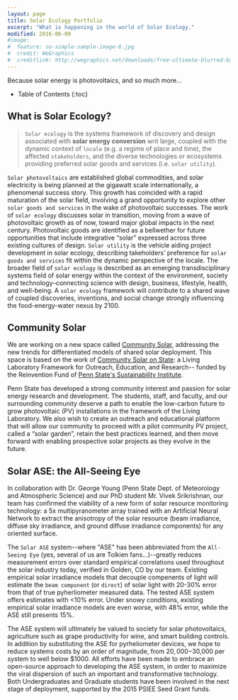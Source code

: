 ```yaml
---
layout: page
title: Solar Ecology Portfolio
excerpt: "What is happening in the world of Solar Ecology."
modified: 2016-06-09
#image:
#  feature: so-simple-sample-image-6.jpg
#  credit: WeGraphics
#  creditlink: http://wegraphics.net/downloads/free-ultimate-blurred-background-#pack/
---
```


Because solar energy is photovoltaics, and so much more...

* Table of Contents
{:toc}

## What is Solar Ecology?

> `Solar ecology` is the systems framework of discovery and design associated with **solar energy conversion** writ large, coupled with the dynamic context of `locale` (e.g. a regime of place and time), the affected `stakeholders`, and the diverse technologies or ecosystems providing preferred solar goods and services (i.e. `solar utility`).

`Solar photovoltaics` are established global commodities, and solar
electricity is being planned at the gigawatt scale internationally, a
phenomenal success story. This growth has coincided with a rapid
maturation of the solar field, involving a grand opportunity to explore
other `solar goods and services` in the wake of photovoltaic successes. The work of `solar ecology` discusses solar in transition, moving from a wave of photovoltaic growth as of now, toward major global impacts in the next century. Photovoltaic goods are identified as a bellwether for future opportunities that include integrative “solar” expressed across three existing cultures of design. `Solar utility` is the vehicle aiding project development in solar ecology, describing takeholders’ preference for `solar goods and services`
fit within the dynamic perspective of the locale. The broader field of
`solar ecology` is described as an emerging transdisciplinary systems
field of solar energy within the context of the environment, society and
technology–connecting science with design, business, lifestyle, health,
and well-being. A `solar ecology` framework will contribute to a shared
wave of coupled discoveries, inventions, and social change strongly
influencing the food-energy-water nexus by 2100.

## Community Solar

We are working on a new space called [Community Solar](http://www.communitysolar.psu.edu/), addressing the new trends for differentiated models of shared solar deployment. This space is based on the work of [Community Solar on State](http://sustainability.psu.edu/reinvention/community-solar-on-state): a Living Laboratory Framework for Outreach, Education, and Research-- funded by the Reinvention Fund of [Penn State's Sustainability Institute](http://sustainability.psu.edu/).

Penn State has developed a strong community interest and passion for solar energy research and development. The students, staff, and faculty, and our surrounding community deserve a path to enable the low-carbon future to grow photovoltaic (PV) installations in the framework of the Living Laboratory. We also wish to create an outreach and educational platform that will allow our community to proceed with a pilot community PV project, called a “solar garden”, retain the best practices learned, and then move forward with enabling prospective solar projects as they evolve in the future. 

## Solar ASE: the All-Seeing Eye

In collaboration with Dr. George Young (Penn State Dept. of Meteorology and Atmospheric Science) and our PhD student Mr. Vivek Srikrishnan, our team has confirmed the viability of a new form of solar resource monitoring technology: a 5x multipyranometer array trained with an Artificial Neural Network to extract the anisotropy of the solar resource (beam irradiance, diffuse sky irradiance, and ground diffuse irradiance components) for any oriented surface.

The `Solar ASE` system--where "ASE" has been abbreviated from the `All-Seeing Eye` (yes, several of us are Tolkien fans...)--greatly reduces measurement errors over standard empirical correlations used throughout the solar industry today, verified in Golden, CO by our team. Existing empirical solar irradiance models that decouple compenents of light will estimate the `beam component` (or `direct`) of solar light with 20-30% error from that of true pyherliometer measured data. The tested ASE system offers estimates with <10% error. Under snowy conditions, existing empirical solar irradiance models are even worse, with 48% error, while the ASE still presents 15%. 

The ASE system will ultimately be valued to society for solar photovoltaics, agriculture such as grape productivity for wine, and smart building controls. In addition by substituting the ASE for pyrheliometer devices, we hope to reduce systems costs by an order of magnitude, from $20,000-$30,000 per system to well below $1000. All efforts have been made to embrace an open-source approach to developing the ASE system, in order to maximize the viral dispersion of such an important and transformative technology. Both Undergraduates and Graduate students have been involved in the next stage of deployment, supported by the 2015 PSIEE Seed Grant funds.


